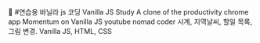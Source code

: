 📒 #연습용 바닐라 js 코딩
Vanilla JS Study
A clone of the productivity chrome app Momentum on Vanilla JS
youtube nomad coder
시계, 지역날씨, 할일 목록, 그림 변경.
Vanilla JS, HTML, CSS


